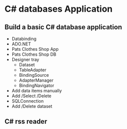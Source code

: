 # C# databases Application
## Build a basic C# database application ##
- Databinding
- ADO.NET
- Pats Clothes Shop App
- Pats Clothes Shop DB
- Designer tray 
	- Dataset
	- TableAdapter
	- BindingSource
	- AdapterManager
	- BindingNavigator
- Add data items manually
- Add /Select /Delete 
- SQLConnection
- Add /Delete dataset

## C# rss reader ##

